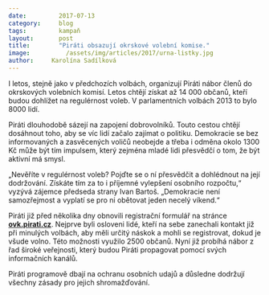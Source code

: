 ```yaml
---
date:         2017-07-13
category:     blog
tags:         kampaň
layout:       post
title:        "Piráti obsazují okrskové volební komise."
image:          /assets/img/articles/2017/urna-listky.jpg
author:     Karolína Sadílková
---
```


I letos, stejně jako v předchozích volbách, organizují Piráti nábor členů do okrskových volebních komisí. Letos chtějí získat až 14 000 občanů, kteří budou dohlížet na regulérnost voleb. V parlamentních volbách 2013 to bylo 8000 lidí.

Piráti dlouhodobě sázejí na zapojení dobrovolníků. Touto cestou chtějí dosáhnout toho, aby se víc lidí začalo zajímat o politiku. Demokracie se bez informovaných a zasvěcených voličů neobejde a třeba i odměna okolo 1300 Kč může být tím impulsem, který zejména mladé lidi přesvědčí o tom, že být aktivní má smysl.

„Nevěříte v regulérnost voleb? Pojďte se o ní přesvědčit a dohlédnout na její dodržování. Získáte tím za to i příjemné vylepšení osobního rozpočtu,“ vyzývá zájemce předseda strany Ivan Bartoš. „Demokracie není samozřejmost a vyplatí se pro ni obětovat jeden necelý víkend.“

Piráti již před několika dny obnovili registrační formulář na stránce **[ovk.pirati.cz](http://ovk.pirati.cz/)**. Nejprve byli osloveni lidé, kteří na sebe zanechali kontakt již při minulých volbách, aby měli určitý náskok a mohli se registrovat, dokud je všude volno. Této možnosti využilo 2500 občanů. Nyní již probíhá nábor z řad široké veřejnosti, který budou Piráti propagovat pomocí svých informačních kanálů.

Piráti programově dbají na ochranu osobních udajů a důsledne dodržují všechny zásady pro jejich shromažďování.

